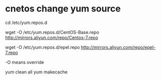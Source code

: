 # cnetos change yum source

cd /etc/yum.repos.d


wget -O /etc/yum.repos.d/CentOS-Base.repo http://mirrors.aliyun.com/repo/Centos-7.repo

wget -O /etc/yum.repos.d/epel.repo http://mirrors.aliyun.com/repo/epel-7.repo

-O means override

yum clean all
yum makecache